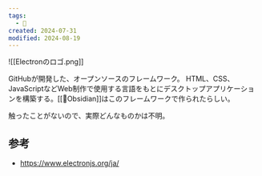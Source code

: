 ```yaml
---
tags:
  - 🧰
created: 2024-07-31
modified: 2024-08-19
---
```

![[Electronのロゴ.png]]

GitHubが開発した、オープンソースのフレームワーク。
HTML、CSS、JavaScriptなどWeb制作で使用する言語をもとにデスクトップアプリケーションを構築する。[[🧰Obsidian]]はこのフレームワークで作られたらしい。

触ったことがないので、実際どんなものかは不明。

## 参考
- https://www.electronjs.org/ja/